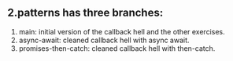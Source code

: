 ## 2.patterns has three branches:
<ol>
<li>main: initial version of the callback hell and the other exercises.</li>
<li>async-await: cleaned callback hell with async await.</li>
<li>promises-then-catch: cleaned callback hell with then-catch.</li>
</ol>

